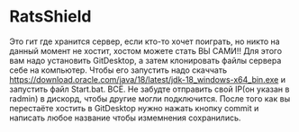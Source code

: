 # RatsShield
Это гит где хранится сервер, если кто-то хочет поиграть, но никто на данный момент не хостит, хостом можете стать ВЫ САМИ!! Для этого вам надо установить GitDesktop, а затем клонировать файлы сервера себе на компьютер. Чтобы его запустить надо скаччать https://download.oracle.com/java/18/latest/jdk-18_windows-x64_bin.exe и запустить файл Start.bat. ВСЁ.
Не забудте отправить свой IP(он указан в radmin) в дискорд, чтобы другие могли подключится. После того как вы перестаёте хостить в GitDesktop нужно нажать кнопку commit и написать любое название чтобы измемнения сохранились.
